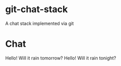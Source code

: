 # git-chat-stack
A chat stack implemented via git

# Chat

Hello! Will it rain tomorrow?
Hello! Will it rain tonight?
